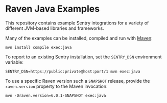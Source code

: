 Raven Java Examples
===================

This repository contains example Sentry integrations for a variety of different
JVM-based libraries and frameworks.

Many of the examples can be installed, compiled and run with
[Maven](maven.apache.org):

    mvn install compile exec:java

To report to an existing Sentry installation, set the `SENTRY_DSN` environment
variable:

    SENTRY_DSN=https://public:private@host:port/1 mvn exec:java

To use a specific Raven version such a `SNAPSHOT` release, provide the
`raven.version` property to the Maven invocation:

    mvn -Draven.version=6.0.1-SNAPSHOT exec:java
